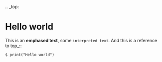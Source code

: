 .. _top:

Hello world
===========

This is an **emphased text**, some ``interpreted text``.
And this is a reference to top_::

    $ print("Hello world")
